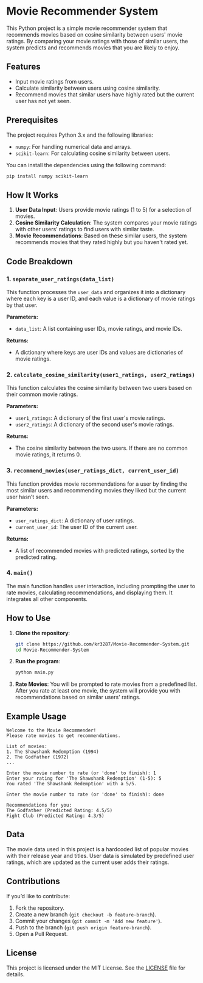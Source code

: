 # Movie Recommender System

This Python project is a simple movie recommender system that recommends movies based on cosine similarity between users' movie ratings. By comparing your movie ratings with those of similar users, the system predicts and recommends movies that you are likely to enjoy.

## Features
- Input movie ratings from users.
- Calculate similarity between users using cosine similarity.
- Recommend movies that similar users have highly rated but the current user has not yet seen.

## Prerequisites

The project requires Python 3.x and the following libraries:
- `numpy`: For handling numerical data and arrays.
- `scikit-learn`: For calculating cosine similarity between users.

You can install the dependencies using the following command:

```bash
pip install numpy scikit-learn
```

## How It Works

1. **User Data Input**: Users provide movie ratings (1 to 5) for a selection of movies.
2. **Cosine Similarity Calculation**: The system compares your movie ratings with other users’ ratings to find users with similar taste.
3. **Movie Recommendations**: Based on these similar users, the system recommends movies that they rated highly but you haven't rated yet.

## Code Breakdown

### 1. **`separate_user_ratings(data_list)`**

This function processes the `user_data` and organizes it into a dictionary where each key is a user ID, and each value is a dictionary of movie ratings by that user.

**Parameters:**
- `data_list`: A list containing user IDs, movie ratings, and movie IDs.

**Returns:**
- A dictionary where keys are user IDs and values are dictionaries of movie ratings.

### 2. **`calculate_cosine_similarity(user1_ratings, user2_ratings)`**

This function calculates the cosine similarity between two users based on their common movie ratings.

**Parameters:**
- `user1_ratings`: A dictionary of the first user's movie ratings.
- `user2_ratings`: A dictionary of the second user's movie ratings.

**Returns:**
- The cosine similarity between the two users. If there are no common movie ratings, it returns 0.

### 3. **`recommend_movies(user_ratings_dict, current_user_id)`**

This function provides movie recommendations for a user by finding the most similar users and recommending movies they liked but the current user hasn’t seen.

**Parameters:**
- `user_ratings_dict`: A dictionary of user ratings.
- `current_user_id`: The user ID of the current user.

**Returns:**
- A list of recommended movies with predicted ratings, sorted by the predicted rating.

### 4. **`main()`**

The main function handles user interaction, including prompting the user to rate movies, calculating recommendations, and displaying them. It integrates all other components.

## How to Use

1. **Clone the repository**:
   ```bash
   git clone https://github.com/kr3287/Movie-Recommender-System.git
   cd Movie-Recommender-System
   ```

2. **Run the program**:
   ```bash
   python main.py
   ```

3. **Rate Movies**: You will be prompted to rate movies from a predefined list. After you rate at least one movie, the system will provide you with recommendations based on similar users' ratings.

## Example Usage

```
Welcome to the Movie Recommender!
Please rate movies to get recommendations.

List of movies:
1. The Shawshank Redemption (1994)
2. The Godfather (1972)
...

Enter the movie number to rate (or 'done' to finish): 1
Enter your rating for 'The Shawshank Redemption' (1-5): 5
You rated 'The Shawshank Redemption' with a 5/5.

Enter the movie number to rate (or 'done' to finish): done

Recommendations for you:
The Godfather (Predicted Rating: 4.5/5)
Fight Club (Predicted Rating: 4.3/5)
```

## Data

The movie data used in this project is a hardcoded list of popular movies with their release year and titles. User data is simulated by predefined user ratings, which are updated as the current user adds their ratings.

## Contributions

If you’d like to contribute:
1. Fork the repository.
2. Create a new branch (`git checkout -b feature-branch`).
3. Commit your changes (`git commit -m 'Add new feature'`).
4. Push to the branch (`git push origin feature-branch`).
5. Open a Pull Request.

## License

This project is licensed under the MIT License. See the [LICENSE](./LICENSE) file for details.
